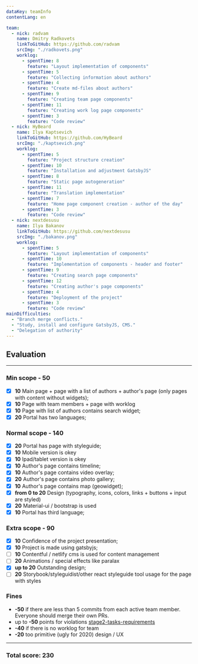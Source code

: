 ```yaml
---
dataKey: teamInfo
contentLang: en

team:
  - nick: radvam
    name: Dmitry Radkovets
    linkToGitHub: https://github.com/radvam
    srcImg: "./radkovets.png"
    worklog:
      - spentTime: 8
        feature: "Layout implementation of components"
      - spentTime: 5
        feature: "Collecting information about authors"
      - spentTime: 4
        feature: "Create md-files about authors"
      - spentTime: 9
        feature: "Creating team page components"
      - spentTime: 11
        feature: "Creating work log page components"
      - spentTime: 3
        feature: "Code review"
  - nick: HyBeard
    name: Ilya Kaptsevich
    linkToGitHub: https://github.com/HyBeard
    srcImg: "./kaptsevich.png"
    worklog:
      - spentTime: 5
        feature: "Project structure creation"
      - spentTime: 10
        feature: "Installation and adjustment GatsbyJS"
      - spentTime: 8
        feature: "Static page autogeneration"
      - spentTime: 11
        feature: "Translation implementation"
      - spentTime: 7
        feature: "Home page component creation - author of the day"
      - spentTime: 3
        feature: "Code review"
  - nick: nextdesusu
    name: Ilya Bakanov
    linkToGitHub: https://github.com/nextdesusu
    srcImg: "./bakanov.png"
    worklog:
      - spentTime: 5
        feature: "Layout implementation of components"
      - spentTime: 10
        feature: "Implementation of components - header and footer"
      - spentTime: 9
        feature: "Creating search page components"
      - spentTime: 12
        feature: "Creating author's page components"
      - spentTime: 4
        feature: "Deployment of the project"
      - spentTime: 3
        feature: "Code review"
mainDifficulties:
  - "Branch merge conflicts."
  - "Study, install and configure GatsbyJS, CMS."
  - "Delegation of authority"
---
```


## Evaluation

---

### Min scope - **50**

- [x] **10** Main page + page with a list of authors + author's page (only pages with content without widgets);
- [x] **10** Page with team members + page with worklog
- [x] **10** Page with list of authors contains search widget;
- [x] **20** Portal has two languages;

### Normal scope - **140**

- [x] **20** Portal has page with styleguide;
- [x] **10** Mobile version is okey
- [x] **10** Ipad/tablet version is okey
- [x] **10** Author's page contains timeline;
- [x] **10** Author's page contains video overlay;
- [x] **20** Author's page contains photo gallery;
- [x] **10** Author's page contains map (geowidget);
- [x] **from 0 to 20** Design (typography, icons, colors, links + buttons + input are styled)
- [x] **20** Material-ui / bootstrap is used
- [x] **10** Portal has third language;

### Extra scope - **90**

- [x] **10** Confidence of the project presentation;
- [x] **10** Project is made using gatsbyjs;
- [ ] **10** Contentful / netlify cms is used for content management
- [ ] **20** Animations / special effects like paralax
- [x] **up to 20** Outstanding design;
- [ ] **20** Storybook/styleguidist/other react styleguide tool usage for the page with styles

### Fines

- **-50** if there are less than 5 commits from each active team member. Everyone should merge their own PRs.
- up to **-50** points for violations
  [stage2-tasks-requirements](https://github.com/rolling-scopes-school/docs/blob/master/docs/stage2.md)
- **-40** if there is no worklog for team
- **-20** too primitive (ugly for 2020) design / UX

---

### Total score: 230
